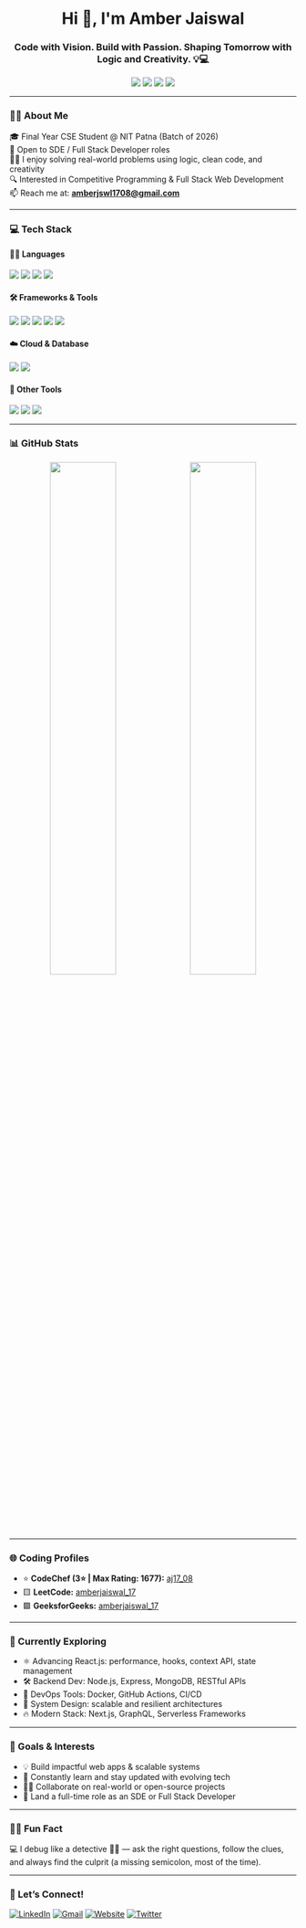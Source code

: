 <h1 align="center">Hi 👋, I'm Amber Jaiswal</h1>
<h3 align="center">Code with Vision. Build with Passion. Shaping Tomorrow with Logic and Creativity. 💡💻</h3>

<p align="center">
  <a href="mailto:amberjswl1708@gmail.com"><img src="https://img.shields.io/badge/Gmail-D14836?style=for-the-badge&logo=gmail&logoColor=white"/></a>
  <a href="https://www.linkedin.com/in/amber-jaiswal-199a81279/"><img src="https://img.shields.io/badge/LinkedIn-0A66C2?style=for-the-badge&logo=linkedin&logoColor=white"/></a>
  <a href="https://amberjaiswal-portfolio.netlify.app/"><img src="https://img.shields.io/badge/Portfolio-18A303?style=for-the-badge&logo=google-chrome&logoColor=white"/></a>
  <a href="https://x.com/jaiswalamber17"><img src="https://img.shields.io/badge/Twitter-1DA1F2?style=for-the-badge&logo=twitter&logoColor=white"/></a>
</p>

---

### 🧑‍💻 About Me

🎓 Final Year CSE Student @ NIT Patna (Batch of 2026)  
💼 Open to SDE / Full Stack Developer roles  
👨‍💻 I enjoy solving real-world problems using logic, clean code, and creativity  
🔍 Interested in Competitive Programming & Full Stack Web Development  
📫 Reach me at: **amberjswl1708@gmail.com**

---

### 💻 Tech Stack

#### 👨‍💻 Languages
<p>
  <img src="https://img.shields.io/badge/Java-ED8B00?style=for-the-badge&logo=java&logoColor=white"/>
  <img src="https://img.shields.io/badge/HTML5-E34F26?style=for-the-badge&logo=html5&logoColor=white"/>
  <img src="https://img.shields.io/badge/CSS3-1572B6?style=for-the-badge&logo=css3&logoColor=white"/>
  <img src="https://img.shields.io/badge/JavaScript-F7DF1E?style=for-the-badge&logo=javascript&logoColor=black"/>
</p>

#### 🛠️ Frameworks & Tools
<p>
  <img src="https://img.shields.io/badge/React-20232a?style=for-the-badge&logo=react&logoColor=61DAFB"/>
  <img src="https://img.shields.io/badge/Bootstrap-563D7C?style=for-the-badge&logo=bootstrap&logoColor=white"/>
  <img src="https://img.shields.io/badge/GitHub-181717?style=for-the-badge&logo=github&logoColor=white"/>
  <img src="https://img.shields.io/badge/VS Code-007ACC?style=for-the-badge&logo=visual-studio-code&logoColor=white"/>
  <img src="https://img.shields.io/badge/IntelliJ IDEA-000000?style=for-the-badge&logo=intellij-idea&logoColor=white"/>
</p>

#### ☁️ Cloud & Database
<p>
  <img src="https://img.shields.io/badge/MySQL-4479A1?style=for-the-badge&logo=mysql&logoColor=white"/>
  <img src="https://img.shields.io/badge/MongoDB-47A248?style=for-the-badge&logo=mongodb&logoColor=white"/>
</p>

#### 🧰 Other Tools
<p>
  <img src="https://img.shields.io/badge/MS Excel-217346?style=for-the-badge&logo=microsoft-excel&logoColor=white"/>
  <img src="https://img.shields.io/badge/MS Word-2B579A?style=for-the-badge&logo=microsoft-word&logoColor=white"/>
  <img src="https://img.shields.io/badge/MS PowerPoint-B7472A?style=for-the-badge&logo=microsoft-powerpoint&logoColor=white"/>
</p>

---

### 📊 GitHub Stats

<p align="center">
  <img src="https://github-readme-stats.vercel.app/api?username=amberjaiswalgit17&show_icons=true&theme=tokyonight" width="48%" />
  <img src="https://github-readme-streak-stats.herokuapp.com/?user=amberjaiswalgit17&theme=tokyonight" width="48%" />
</p>

---

### 🌐 Coding Profiles

- ⭐ **CodeChef (3⭐ | Max Rating: 1677):** [aj17_08](https://www.codechef.com/users/aj17_08)
- 🟨 **LeetCode:** [amberjaiswal_17](https://leetcode.com/u/amberjaiswal_17/)
- 🟩 **GeeksforGeeks:** [amberjaiswal_17](https://www.geeksforgeeks.org/user/amberjaiswal_17/)

---

### 🚀 Currently Exploring

- ⚛️ Advancing React.js: performance, hooks, context API, state management  
- 🛠️ Backend Dev: Node.js, Express, MongoDB, RESTful APIs  
- 🐳 DevOps Tools: Docker, GitHub Actions, CI/CD  
- 🧠 System Design: scalable and resilient architectures  
- 🔥 Modern Stack: Next.js, GraphQL, Serverless Frameworks

---

### 🎯 Goals & Interests

- 💡 Build impactful web apps & scalable systems  
- 🌱 Constantly learn and stay updated with evolving tech  
- 👨‍💻 Collaborate on real-world or open-source projects  
- 📌 Land a full-time role as an SDE or Full Stack Developer

---

### 🤹‍♂️ Fun Fact

💻 I debug like a detective 🕵️‍♂️ — ask the right questions, follow the clues, and always find the culprit (a missing semicolon, most of the time).

---

### 🙌 Let’s Connect!

<p align="left">
  <a href="https://www.linkedin.com/in/amber-jaiswal-199a81279/"><img alt="LinkedIn" src="https://img.shields.io/badge/LinkedIn-0077B5?style=for-the-badge&logo=linkedin&logoColor=white"/></a>
  <a href="mailto:amberjswl1708@gmail.com"><img alt="Gmail" src="https://img.shields.io/badge/Gmail-D14836?style=for-the-badge&logo=gmail&logoColor=white"/></a>
  <a href="https://amberjaiswal-portfolio.netlify.app/"><img alt="Website" src="https://img.shields.io/badge/Portfolio-18A303?style=for-the-badge&logo=google-chrome&logoColor=white"/></a>
  <a href="https://x.com/jaiswalamber17"><img alt="Twitter" src="https://img.shields.io/badge/Twitter-1DA1F2?style=for-the-badge&logo=twitter&logoColor=white"/></a>
</p>
